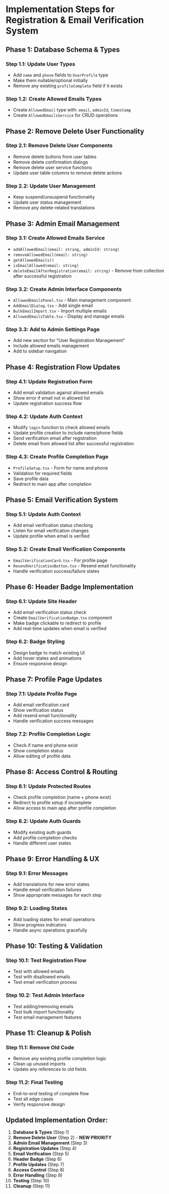 # **Implementation Steps for Registration & Email Verification System**

## **Phase 1: Database Schema & Types**

### **Step 1.1: Update User Types**

- Add `name` and `phone` fields to `UserProfile` type
- Make them nullable/optional initially
- Remove any existing `profileComplete` field if it exists

### **Step 1.2: Create Allowed Emails Types**

- Create `AllowedEmail` type with: `email`, `adminId`, `timestamp`
- Create `AllowedEmailsService` for CRUD operations

## **Phase 2: Remove Delete User Functionality**

### **Step 2.1: Remove Delete User Components**

- Remove delete buttons from user tables
- Remove delete confirmation dialogs
- Remove delete user service functions
- Update user table columns to remove delete actions

### **Step 2.2: Update User Management**

- Keep suspend/unsuspend functionality
- Update user status management
- Remove any delete-related translations

## **Phase 3: Admin Email Management**

### **Step 3.1: Create Allowed Emails Service**

- `addAllowedEmail(email: string, adminId: string)`
- `removeAllowedEmail(email: string)`
- `getAllowedEmails()`
- `isEmailAllowed(email: string)`
- `deleteEmailAfterRegistration(email: string)` - Remove from collection after successful registration

### **Step 3.2: Create Admin Interface Components**

- `AllowedEmailsPanel.tsx` - Main management component
- `AddEmailDialog.tsx` - Add single email
- `BulkEmailImport.tsx` - Import multiple emails
- `AllowedEmailsTable.tsx` - Display and manage emails

### **Step 3.3: Add to Admin Settings Page**

- Add new section for "User Registration Management"
- Include allowed emails management
- Add to sidebar navigation

## **Phase 4: Registration Flow Updates**

### **Step 4.1: Update Registration Form**

- Add email validation against allowed emails
- Show error if email not in allowed list
- Update registration success flow

### **Step 4.2: Update Auth Context**

- Modify `login` function to check allowed emails
- Update profile creation to include name/phone fields
- Send verification email after registration
- Delete email from allowed list after successful registration

### **Step 4.3: Create Profile Completion Page**

- `ProfileSetup.tsx` - Form for name and phone
- Validation for required fields
- Save profile data
- Redirect to main app after completion

## **Phase 5: Email Verification System**

### **Step 5.1: Update Auth Context**

- Add email verification status checking
- Listen for email verification changes
- Update profile when email is verified

### **Step 5.2: Create Email Verification Components**

- `EmailVerificationCard.tsx` - For profile page
- `ResendVerificationButton.tsx` - Resend email functionality
- Handle verification success/failure states

## **Phase 6: Header Badge Implementation**

### **Step 6.1: Update Site Header**

- Add email verification status check
- Create `EmailVerificationBadge.tsx` component
- Make badge clickable to redirect to profile
- Add real-time updates when email is verified

### **Step 6.2: Badge Styling**

- Design badge to match existing UI
- Add hover states and animations
- Ensure responsive design

## **Phase 7: Profile Page Updates**

### **Step 7.1: Update Profile Page**

- Add email verification card
- Show verification status
- Add resend email functionality
- Handle verification success messages

### **Step 7.2: Profile Completion Logic**

- Check if name and phone exist
- Show completion status
- Allow editing of profile data

## **Phase 8: Access Control & Routing**

### **Step 8.1: Update Protected Routes**

- Check profile completion (name + phone exist)
- Redirect to profile setup if incomplete
- Allow access to main app after profile completion

### **Step 8.2: Update Auth Guards**

- Modify existing auth guards
- Add profile completion checks
- Handle different user states

## **Phase 9: Error Handling & UX**

### **Step 9.1: Error Messages**

- Add translations for new error states
- Handle email verification failures
- Show appropriate messages for each step

### **Step 9.2: Loading States**

- Add loading states for email operations
- Show progress indicators
- Handle async operations gracefully

## **Phase 10: Testing & Validation**

### **Step 10.1: Test Registration Flow**

- Test with allowed emails
- Test with disallowed emails
- Test email verification process

### **Step 10.2: Test Admin Interface**

- Test adding/removing emails
- Test bulk import functionality
- Test email management features

## **Phase 11: Cleanup & Polish**

### **Step 11.1: Remove Old Code**

- Remove any existing profile completion logic
- Clean up unused imports
- Update any references to old fields

### **Step 11.2: Final Testing**

- End-to-end testing of complete flow
- Test all edge cases
- Verify responsive design

## **Updated Implementation Order:**

1. **Database & Types** (Step 1)
2. **Remove Delete User** (Step 2) - **NEW PRIORITY**
3. **Admin Email Management** (Step 3)
4. **Registration Updates** (Step 4)
5. **Email Verification** (Step 5)
6. **Header Badge** (Step 6)
7. **Profile Updates** (Step 7)
8. **Access Control** (Step 8)
9. **Error Handling** (Step 9)
10. **Testing** (Step 10)
11. **Cleanup** (Step 11)
